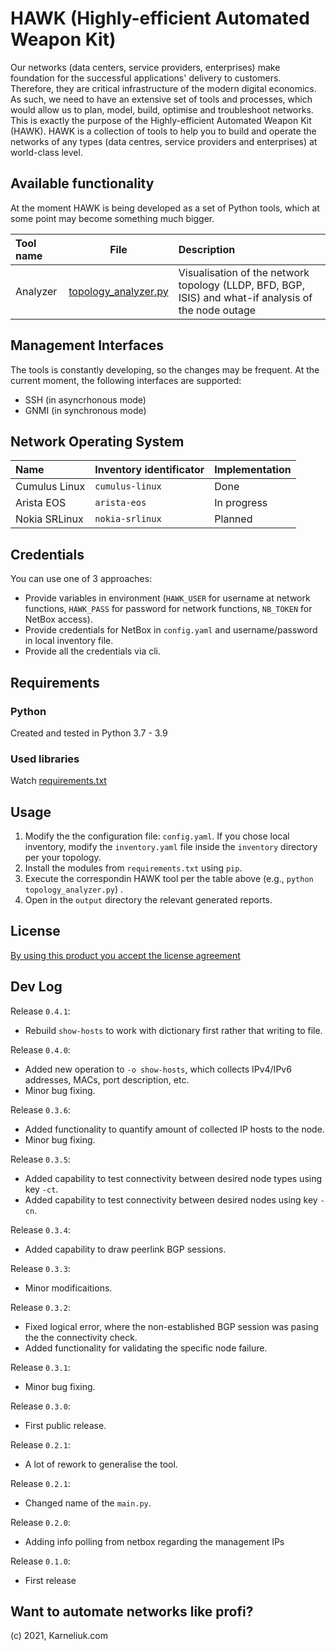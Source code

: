 # HAWK (Highly-efficient Automated Weapon Kit)
Our networks (data centers, service providers, enterprises) make foundation for the successful applications' delivery to customers. Therefore, they are critical infrastructure of the modern digital economics. As such, we need to have an extensive set of tools and processes, which would allow us to plan, model, build, optimise and troubleshoot networks.
This is exactly the purpose of the Highly-efficient Automated Weapon Kit (HAWK). HAWK is a collection of tools to help you to build and operate the networks of any types (data centres, service providers and enterprises) at world-class level.

## Available functionality
At the moment HAWK is being developed as a set of Python tools, which at some point may become something much bigger.

| Tool name | File | Description |
| :--- | :---: | :--- |
| Analyzer | [topology_analyzer.py](topology_analyzer.py) | Visualisation of the network topology (LLDP, BFD, BGP, ISIS) and what-if analysis of the node outage |

## Management Interfaces
The tools is constantly developing, so the changes may be frequent. At the current moment, the following interfaces are supported:
- SSH (in asyncrhonous mode)
- GNMI (in synchronous mode)

## Network Operating System
| Name | Inventory identificator | Implementation |
| :--- | :--- | :--- |
| Cumulus Linux | `cumulus-linux` | Done |
| Arista EOS | `arista-eos` | In progress |
| Nokia SRLinux | `nokia-srlinux` | Planned |

## Credentials
You can use one of 3 approaches:
- Provide variables in environment (`HAWK_USER` for username at network functions, `HAWK_PASS` for password for network functions, `NB_TOKEN` for NetBox access).
- Provide credentials for NetBox in `config.yaml` and username/password in local inventory file.
- Provide all the credentials via cli.

## Requirements
### Python
Created and tested in Python 3.7 - 3.9

### Used libraries
Watch [requirements.txt](requirements.txt)

## Usage
1. Modify the the configuration file: `config.yaml`. If you chose local inventory, modify the `inventory.yaml` file inside the `inventory` directory per your topology.
2. Install the modules from `requirements.txt` using `pip`.
3. Execute the correspondin HAWK tool per the table above (e.g., `python topology_analyzer.py`) .
4. Open in the `output` directory the relevant generated reports.

## License
[By using this product you accept the license agreement](LICENSE)

## Dev Log
Release `0.4.1`:
- Rebuild `show-hosts` to work with dictionary first rather that writing to file.

Release `0.4.0`:
- Added new operation to `-o show-hosts`, which collects IPv4/IPv6 addresses, MACs, port description, etc.
- Minor bug fixing.

Release `0.3.6`:
- Added functionality to quantify amount of collected IP hosts to the node.
- Minor bug fixing.

Release `0.3.5`:
- Added capability to test connectivity between desired node types using key `-ct`.
- Added capability to test connectivity between desired nodes using key `-cn`.

Release `0.3.4`:
- Added capability to draw peerlink BGP sessions.

Release `0.3.3`:
- Minor modificaitions.

Release `0.3.2`:
- Fixed logical error, where the non-established BGP session was pasing the the connectivity check.
- Added functionality for validating the specific node failure.

Release `0.3.1`:
- Minor bug fixing.

Release `0.3.0`:
- First public release.

Release `0.2.1`:
- A lot of rework to generalise the tool.

Release `0.2.1`:
- Changed name of the `main.py`.

Release `0.2.0`:
- Adding info polling from netbox regarding the management IPs

Release `0.1.0`:
- First release

## Want to automate networks like profi?

(c) 2021, Karneliuk.com